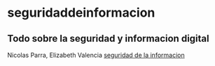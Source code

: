 # seguridaddeinformacion
## Todo sobre la seguridad y informacion digital
Nicolas Parra, Elizabeth Valencia
[seguridad de la informacion](https://docs.google.com/presentation/d/1R8mLAUBWofYSe_uQVUuRn9cOsDiMxtoeWeysV9-o2hA/edit?usp=sharing)

